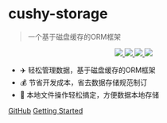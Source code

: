 <!-- _coverpage.md -->

# **cushy-storage**

> 一个基于磁盘缓存的ORM框架

<p align="center">
    <a target="_blank" href=''>
        <img src="https://img.shields.io/github/v/release/Undertone0809/cushy-storage" />
    </a>    
    <a target="_blank" href="">
        <img src="https://img.shields.io/badge/License-Apache%202.0-blue.svg?label=license" />
    </a>
    <a target="_blank" href=''>
        <img src="https://static.pepy.tech/personalized-badge/cushy-storage?period=total&units=international_system&left_color=grey&right_color=blue&left_text=Downloads/Total"/>
   </a>
    <a target="_blank" href=''>
        <img src="https://static.pepy.tech/personalized-badge/cushy-storage?period=month&units=international_system&left_color=grey&right_color=blue&left_text=Downloads/Week"/>
   </a>
</p>

- :airplane: 轻松管理数据，基于磁盘缓存的ORM框架
- :moneybag: 节省开发成本，省去数据存储规范制订
- :open_file_folder: 本地文件操作轻松搞定，方便数据本地存储

[GitHub](https://github.com/Undertone0809/cushy-storage)
[Getting Started](/README.md)
